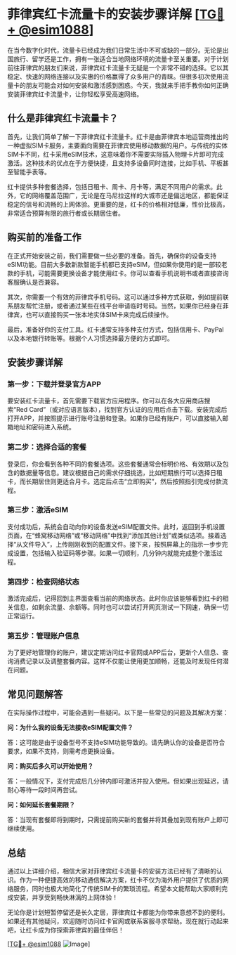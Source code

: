 # 菲律宾红卡流量卡的安装步骤详解 [[TG💪+ @esim1088](https://t.me/s/esim1088)]

在当今数字化时代，流量卡已经成为我们日常生活中不可或缺的一部分。无论是出国旅行、留学还是工作，拥有一张适合当地网络环境的流量卡至关重要。对于计划前往菲律宾的朋友们来说，菲律宾红卡流量卡无疑是一个非常不错的选择。它以其稳定、快速的网络连接以及实惠的价格赢得了众多用户的青睐。但很多初次使用流量卡的朋友可能会对如何安装和激活感到困惑。今天，我就来手把手教你如何正确安装菲律宾红卡流量卡，让你轻松享受高速网络。

## 什么是菲律宾红卡流量卡？

首先，让我们简单了解一下菲律宾红卡流量卡。红卡是由菲律宾本地运营商推出的一种虚拟SIM卡服务，主要面向需要在菲律宾使用移动数据的用户。与传统的实体SIM卡不同，红卡采用eSIM技术，这意味着你不需要实际插入物理卡片即可完成激活。这种技术的优点在于方便快捷，且支持多设备同时连接，比如手机、平板甚至智能手表等。

红卡提供多种套餐选择，包括日租卡、周卡、月卡等，满足不同用户的需求。此外，它的网络覆盖范围广，无论是在马尼拉这样的大城市还是偏远地区，都能保证稳定的信号和流畅的上网体验。更重要的是，红卡的价格相对低廉，性价比极高，非常适合预算有限的旅行者或长期居住者。

## 购买前的准备工作

在正式开始安装之前，我们需要做一些必要的准备。首先，确保你的设备支持eSIM功能。目前大多数新款智能手机都已支持eSIM，但如果你使用的是一部较老款的手机，可能需要更换设备才能使用红卡。你可以查看手机说明书或者直接咨询客服确认是否兼容。

其次，你需要一个有效的菲律宾手机号码。这可以通过多种方式获取，例如提前联系朋友帮忙注册，或者通过某些在线平台申请临时号码。当然，如果你已经身在菲律宾，也可以直接购买一张本地实体SIM卡来完成后续操作。

最后，准备好你的支付工具。红卡通常支持多种支付方式，包括信用卡、PayPal以及本地银行转账等。根据个人习惯选择最方便的方式即可。

## 安装步骤详解

### 第一步：下载并登录官方APP

要安装红卡流量卡，首先需要下载官方应用程序。你可以在各大应用商店搜索“Red Card”（或对应语言版本），找到官方认证的应用后点击下载。安装完成后打开APP，并按照提示进行账号注册和登录。如果你已经有账户，可以直接输入邮箱地址和密码进入系统。

### 第二步：选择合适的套餐

登录后，你会看到各种不同的套餐选项。这些套餐通常会标明价格、有效期以及包含的数据量等信息。建议根据自己的需求仔细挑选，比如短期旅行可以选择日租卡，而长期居住则更适合月卡。选定后点击“立即购买”，然后按照指引完成付款流程。

### 第三步：激活eSIM

支付成功后，系统会自动向你的设备发送eSIM配置文件。此时，返回到手机设置页面，在“蜂窝移动网络”或“移动网络”中找到“添加其他计划”或类似选项。接着选择“从文件导入”，上传刚刚收到的配置文件。接下来，按照屏幕上的指示一步步完成设置，包括输入验证码等步骤。如果一切顺利，几分钟内就能完成整个激活过程。

### 第四步：检查网络状态

激活完成后，记得回到主界面查看当前的网络状态。此时你应该能够看到红卡的相关信息，如剩余流量、余额等。同时也可以尝试打开网页测试一下网速，确保一切正常运行。

### 第五步：管理账户信息

为了更好地管理你的账户，建议定期访问红卡官网或APP后台，更新个人信息、查询消费记录以及调整套餐内容。这样不仅能让使用更加顺畅，还能及时发现任何潜在问题。

## 常见问题解答

在实际操作过程中，可能会遇到一些疑问。以下是一些常见的问题及其解决方案：

**问：为什么我的设备无法接收eSIM配置文件？**

答：这可能是由于设备型号不支持eSIM功能导致的。请先确认你的设备是否符合要求，如果不支持，则需考虑更换设备。

**问：购买后多久可以开始使用？**

答：一般情况下，支付完成后几分钟内即可激活并投入使用。但如果出现延迟，请耐心等待一段时间再尝试。

**问：如何延长套餐期限？**

答：当现有套餐即将到期时，只需提前购买新的套餐并将其叠加到现有账户上即可继续使用。

## 总结

通过以上详细介绍，相信大家对菲律宾红卡流量卡的安装方法已经有了清晰的认识。作为一种便捷高效的移动通信解决方案，红卡不仅为海外用户提供了优质的网络服务，同时也极大地简化了传统SIM卡的繁琐流程。希望本文能帮助大家顺利完成安装，并享受到畅快淋漓的上网体验！

无论你是计划短暂停留还是长久定居，菲律宾红卡都能为你带来意想不到的便利。如果还有其他疑问，欢迎随时访问红卡官网或联系客服寻求帮助。现在就行动起来吧，让红卡成为你探索菲律宾的最佳伴侣！

[[TG💪+ @esim1088](https://t.me/s/esim1088) ![Image](https://i.postimg.cc/4NQfJmqS/Snipaste-2025-05-13-00-14-12.png)]